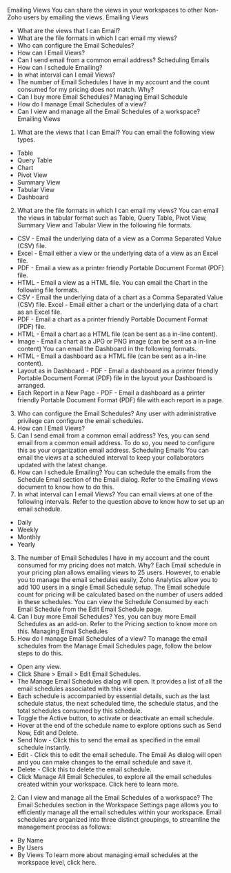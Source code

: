 Emailing Views
You can share the views in your workspaces to other Non-Zoho users by emailing the views.
Emailing Views
- What are the views that I can Email?
- What are the file formats in which I can email my views?
- Who can configure the Email Schedules?
- How can I Email Views?
- Can I send email from a common email address?
Scheduling Emails
- How can I schedule Emailing?
- In what interval can I email Views?
- The number of Email Schedules I have in my account and the count consumed for my pricing does not match. Why?
- Can I buy more Email Schedules?
Managing Email Schedule
- How do I manage Email Schedules of a view?
- Can I view and manage all the Email Schedules of a workspace?
Emailing Views
1. What are the views that I can Email?
You can email the following view types.
- Table
- Query Table
- Chart
- Pivot View
- Summary View
- Tabular View
- Dashboard
2. What are the file formats in which I can email my views?
You can email the views in tabular format such as Table, Query Table, Pivot View, Summary View and Tabular View in the following file formats.
- CSV - Email the underlying data of a view as a Comma Separated Value (CSV) file.
- Excel - Email either a view or the underlying data of a view as an Excel file.
- PDF - Email a view as a printer friendly Portable Document Format (PDF) file.
- HTML - Email a view as a HTML file.
You can email the Chart in the following file formats.
- CSV - Email the underlying data of a chart as a Comma Separated Value (CSV) file. Excel - Email either a chart or the underlying data of a chart as an Excel file.
- PDF - Email a chart as a printer friendly Portable Document Format (PDF) file.
- HTML - Email a chart as a HTML file (can be sent as a in-line content).
- Image - Email a chart as a JPG or PNG image (can be sent as a in-line content)
You can email the Dashboard in the following formats.
- HTML - Email a dashboard as a HTML file (can be sent as a in-line content).
- Layout as in Dashboard - PDF - Email a dashboard as a printer friendly Portable Document Format (PDF) file in the layout your Dashboard is arranged.
- Each Report in a New Page - PDF - Email a dashboard as a printer friendly Portable Document Format (PDF) file with each report in a page.
3. Who can configure the Email Schedules?
Any user with administrative privilege can configure the email schedules.
4. How can I Email Views?
5. Can I send email from a common email address?
Yes, you can send email from a common email address. To do so, you need to configure this as your organization email address.
Scheduling Emails
You can email the views at a scheduled interval to keep your collaborators updated with the latest change.
1. How can I schedule Emailing?
You can schedule the emails from the Schedule Email section of the Email dialog. Refer to the Emailing views document to know how to do this.
2. In what interval can I email Views?
You can email views at one of the following intervals. Refer to the question above to know how to set up an email schedule.
- Daily
- Weekly
- Monthly
- Yearly
3. The number of Email Schedules I have in my account and the count consumed for my pricing does not match. Why?
Each Email schedule in your pricing plan allows emailing views to 25 users. However, to enable you to manage the email schedules easily, Zoho Analytics allow you to add 100 users in a single Email Schedule setup.
The Email schedule count for pricing will be calculated based on the number of users added in these schedules. You can view the Schedule Consumed by each Email Schedule from the Edit Email Schedule page.
4. Can I buy more Email Schedules?
Yes, you can buy more Email Schedules as an add-on. Refer to the Pricing section to know more on this.
Managing Email Schedules
1. How do I manage Email Schedules of a view?
To manage the email schedules from the Manage Email Schedules page, follow the below steps to do this.
- Open any view.
- Click Share > Email > Edit Email Schedules.
- The Manage Email Schedules dialog will open. It provides a list of all the email schedules associated with this view.
- Each schedule is accompanied by essential details, such as the last schedule status, the next scheduled time, the schedule status, and the total schedules consumed by this schedule.
- Toggle the Active button, to activate or deactivate an email schedule.
- Hover at the end of the schedule name to explore options such as Send Now, Edit and Delete.
- Send Now - Click this to send the email as specified in the email schedule instantly.
- Edit - Click this to edit the email schedule. The Email As dialog will open and you can make changes to the email schedule and save it.
- Delete - Click this to delete the email schedule.
- Click Manage All Email Schedules, to explore all the email schedules created within your workspace. Click here to learn more.
2. Can I view and manage all the Email Schedules of a workspace?
The Email Schedules section in the Workspace Settings page allows you to efficiently manage all the email schedules within your workspace. Email schedules are organized into three distinct groupings, to streamline the management process as follows:
- By Name
- By Users
- By Views
To learn more about managing email schedules at the workspace level, click here.